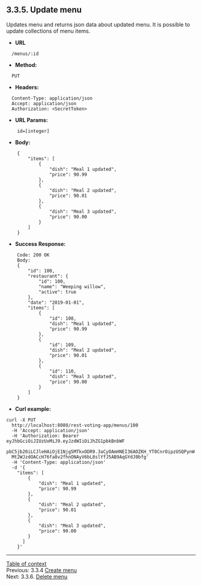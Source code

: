 **3.3.5. Update menu**
----
Updates menu and returns json data about updated menu.
It is possible to update collections of menu items. 
* **URL** 
```
  /menus/:id
```
* **Method:**
```
  PUT
```
 
* **Headers:**
```
  Content-Type: application/json
  Accept: application/json
  Authorization: <SecretToken>
```
* **URL Params:**
```
    id=[integer]
```
* **Body:**
```
    {
        "items": [
            {
                "dish": "Meal 1 updated",
                "price": 90.99
            },
            {
                "dish": "Meal 2 updated",
                "price": 90.01
            },
            {
                "dish": "Meal 3 updated",
                "price": 90.00
            }
        ]
    }
```
* **Success Response:**
```
    Code: 200 OK
    Body:
    {
        "id": 100,
        "restaurant": {
            "id": 100,
            "name": "Weeping willow",
            "active": true
        },
        "date": "2019-01-01",
        "items": [
            {
                "id": 108,
                "dish": "Meal 1 updated",
                "price": 90.99
            },
            {
                "id": 109,
                "dish": "Meal 2 updated",
                "price": 90.01
            },
            {
                "id": 110,
                "dish": "Meal 3 updated",
                "price": 90.00
            }
        ]
    }
``` 
* **Curl example:**
```
curl -X PUT
  http://localhost:8080/rest-voting-app/menus/100
  -H 'Accept: application/json'
  -H 'Authorization: Bearer eyJhbGciOiJIUzUxMiJ9.eyJzdWIiOiJhZG1pbkBnbWF
  pbC5jb20iLCJleHAiOjE1Njg5MTkxODR9.3aCyOAmHNEI36AOZKH_YT0CnrOipzUSQPynW
  Mt2WJzdOACcH76fa8v2fhnONAyV6bL8slYfJ5AB9AqGYdJ0bfg'
  -H 'Content-Type: application/json'
  -d '{
    "items": [
        {
            "dish": "Meal 1 updated",
            "price": 90.99
        },
        {
            "dish": "Meal 2 updated",
            "price": 90.01
        },
        {
            "dish": "Meal 3 updated",
            "price": 90.00
        }
      ]
    }'
```
----
[Table of context](api.md) \
Previous: 3.3.4 [Create menu](3_3_4.md) \
Next: 3.3.6. [Delete menu](3_3_6.md)